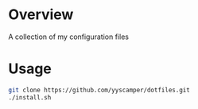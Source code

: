 # Overview
A collection of my configuration files

# Usage
```bash
git clone https://github.com/yyscamper/dotfiles.git
./install.sh
```
